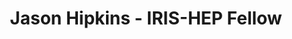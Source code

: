 ---
layout: fellow
pagetype: fellow
permalink: /fellows/tutrie.html
fellow-name: Jason Hipkins
title: Jason Hipkins - IRIS-HEP Fellow
active: false
dates:
  start: 2021-06-14
  end: 2021-09-03
photo: /assets/images/team/fellows-2021/jason-hipkins.jpg
institution: University of Maryland - College Park
e-mail: hipkinsj@terpmail.umd.edu
project_title: "Advancing an\_active learning algorithm for more efficient generation\
  \ of Monte Carlo for exclusion plots"
focus-area: as
project_goal: "Current methods for computing excursion sets of black-box functions\
  \ (equivalently finding iso-hypersurfaces of n-dimensional scalar multivariate functions)\
  \ are embarrassingly parallel and computationally expensive. An active learning\
  \ algorithm appropriately named \u2018excursion\u2019 has reduced the compute resources\
  \ necessary to find excursion sets so that researchers can quickly classify BSM\
  \ theories. Using a Bayesian optimization procedure it can compute excursion sets\
  \ in record times. Our goal is to scale this method so that it still works efficiently\
  \ in higher dimensions. It will be extremely helpful in the search for new physics.\n"
mentors:
- Lukas Heinrich (CERN)
- Kyle Cranmer (New York University)
- Irina Espejo Morales (New York University)
proposal: /assets/pdf/fellows-2021/Fellow-jason-hipkins-Proposal.pdf
presentations:
- title: Active Learning for Excursion Set Estimation
  date: 2021-09-29
  url: https://indico.cern.ch/event/1071410/contributions/4505140/attachments/2319347/3949035/IRIS-HEP%20Jason%20Hipkins%20Presentation.pdf
  meeting: IRIS-HEP Topical Meetings
  meetingurl: https://indico.cern.ch/event/1071410/
  recordingurl: https://youtu.be/oZgESG2t1gU
  focus-area: as
current_status: ''
github-username: tutrie
linkedin-profile: https://www.linkedin.com/in/jason-hipkins/
challenge-area:
funding-source: nsf
---